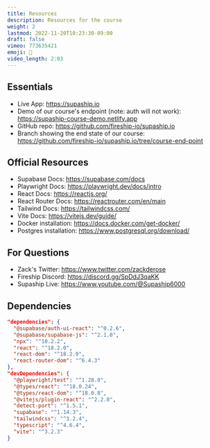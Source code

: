 ```yaml
---
title: Resources
description: Resources for the course
weight: 2
lastmod: 2022-11-20T10:23:30-09:00
draft: false
vimeo: 773635421
emoji: 📜
video_length: 2:03
---
```


## Essentials

- Live App: https://supaship.io
- Demo of our course's endpoint (note: auth will not work): https://supaship-course-demo.netlify.app
- GitHub repo: https://github.com/fireship-io/supaship.io
- Branch showing the end state of our course: https://github.com/fireship-io/supaship.io/tree/course-end-point

## Official Resources

- Supabase Docs: https://supabase.com/docs
- Playwright Docs: https://playwright.dev/docs/intro
- React Docs: https://reactjs.org/
- React Router Docs: https://reactrouter.com/en/main
- Tailwind Docs: https://tailwindcss.com/
- Vite Docs: https://vitejs.dev/guide/
- Docker installation: https://docs.docker.com/get-docker/
- Postgres installation: https://www.postgresql.org/download/

## For Questions

- Zack's Twitter: https://www.twitter.com/zackderose
- Fireship Discord: https://discord.gg/SpDdJ3qaKK
- Supaship Live: https://www.youtube.com/@Supaship6000

## Dependencies

```json
"dependencies": {
  "@supabase/auth-ui-react": "^0.2.6",
  "@supabase/supabase-js": "^2.1.0",
  "npx": "^10.2.2",
  "react": "^18.2.0",
  "react-dom": "^18.2.0",
  "react-router-dom": "^6.4.3"
},
"devDependencies": {
  "@playwright/test": "^1.28.0",
  "@types/react": "^18.0.24",
  "@types/react-dom": "^18.0.8",
  "@vitejs/plugin-react": "^2.2.0",
  "detect-port": "^1.5.1",
  "supabase": "^1.14.3",
  "tailwindcss": "^3.2.4",
  "typescript": "^4.6.4",
  "vite": "^3.2.3"
}
```

